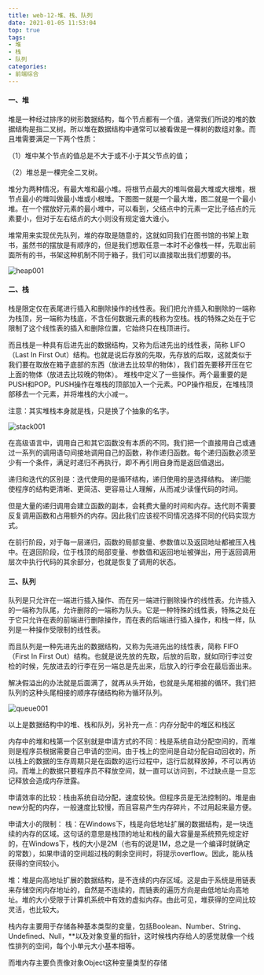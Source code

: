 ```yaml
---
title: web-12-堆、栈、队列
date: 2021-01-05 11:53:04
top: true
tags:
- 堆
- 栈
- 队列
categories:
- 前端综合
---
```

#### 一、堆
堆是一种经过排序的树形数据结构，每个节点都有一个值，通常我们所说的堆的数据结构是指二叉树。所以堆在数据结构中通常可以被看做是一棵树的数组对象。而且堆需要满足一下两个性质：
<!--more-->
（1）堆中某个节点的值总是不大于或不小于其父节点的值；

（2）堆总是一棵完全二叉树。

堆分为两种情况，有最大堆和最小堆。将根节点最大的堆叫做最大堆或大根堆，根节点最小的堆叫做最小堆或小根堆。下图图一就是一个最大堆，图二就是一个最小堆。在一个摆放好元素的最小堆中，可以看到，父结点中的元素一定比子结点的元素要小，但对于左右结点的大小则没有规定谁大谁小。

堆常用来实现优先队列，堆的存取是随意的，这就如同我们在图书馆的书架上取书，虽然书的摆放是有顺序的，但是我们想取任意一本时不必像栈一样，先取出前面所有的书，书架这种机制不同于箱子，我们可以直接取出我们想要的书。

![heap001](http://alivnram-test.oss-cn-beijing.aliyuncs.com/alivnblog/heap001.jpg)

#### 二、栈

栈是限定仅在表尾进行插入和删除操作的线性表。我们把允许插入和删除的一端称为栈顶，另一端称为栈底，不含任何数据元素的栈称为空栈。栈的特殊之处在于它限制了这个线性表的插入和删除位置，它始终只在栈顶进行。

而且栈是一种具有后进先出的数据结构，又称为后进先出的线性表，简称 LIFO（Last In First Out）结构。也就是说后存放的先取，先存放的后取，这就类似于我们要在取放在箱子底部的东西（放进去比较早的物体），我们首先要移开压在它上面的物体（放进去比较晚的物体）。
堆栈中定义了一些操作。两个最重要的是PUSH和POP。PUSH操作在堆栈的顶部加入一个元素。POP操作相反，在堆栈顶部移去一个元素，并将堆栈的大小减一。

注意：其实堆栈本身就是栈，只是换了个抽象的名字。

![stack001](http://alivnram-test.oss-cn-beijing.aliyuncs.com/alivnblog/stack001.jpg)

在高级语言中，调用自己和其它函数没有本质的不同。我们把一个直接用自己或通过一系列的调用语句间接地调用自己的函数，称作递归函数。每个递归函数必须至少有一个条件，满足时递归不再执行，即不再引用自身而是返回值退出。

递归和迭代的区别是：迭代使用的是循环结构，递归使用的是选择结构。 
递归能使程序的结构更清晰、更简洁、更容易让人理解，从而减少读懂代码的时间。

但是大量的递归调用会建立函数的副本，会耗费大量的时间和内存。迭代则不需要反复调用函数和占用额外的内存。因此我们应该视不同情况选择不同的代码实现方式。

在前行阶段，对于每一层递归，函数的局部变量、参数值以及返回地址都被压入栈中。在退回阶段，位于栈顶的局部变量、参数值和返回地址被弹出，用于返回调用层次中执行代码的其余部分，也就是恢复了调用的状态。

#### 三、队列
队列是只允许在一端进行插入操作、而在另一端进行删除操作的线性表。允许插入的一端称为队尾，允许删除的一端称为队头。它是一种特殊的线性表，特殊之处在于它只允许在表的前端进行删除操作，而在表的后端进行插入操作，和栈一样，队列是一种操作受限制的线性表。

而且队列是一种先进先出的数据结构，又称为先进先出的线性表，简称 FIFO（First In First Out）结构。也就是说先放的先取，后放的后取，就如同行李过安检的时候，先放进去的行李在另一端总是先出来，后放入的行李会在最后面出来。

解决假溢出的办法就是后面满了，就再从头开始，也就是头尾相接的循环。我们把队列的这种头尾相接的顺序存储结构称为循环队列。

![queue001](http://alivnram-test.oss-cn-beijing.aliyuncs.com/alivnblog/queue001.jpg)

以上是数据结构中的堆、栈和队列，另补充一点：内存分配中的堆区和栈区

内存中的堆和栈第一个区别就是申请方式的不同：栈是系统自动分配空间的，而堆则是程序员根据需要自己申请的空间。由于栈上的空间是自动分配自动回收的，所以栈上的数据的生存周期只是在函数的运行过程中，运行后就释放掉，不可以再访问。而堆上的数据只要程序员不释放空间，就一直可以访问到，不过缺点是一旦忘记释放会造成内存泄露。

申请效率的比较：栈由系统自动分配，速度较快。但程序员是无法控制的。堆是由new分配的内存，一般速度比较慢，而且容易产生内存碎片，不过用起来最方便。

申请大小的限制：
栈：在Windows下，栈是向低地址扩展的数据结构，是一块连续的内存的区域。这句话的意思是栈顶的地址和栈的最大容量是系统预先规定好的，在Windows下，栈的大小是2M（也有的说是1M，总之是一个编译时就确定的常数），如果申请的空间超过栈的剩余空间时，将提示overflow。因此，能从栈获得的空间较小。

堆：堆是向高地址扩展的数据结构，是不连续的内存区域。这是由于系统是用链表来存储空闲内存地址的，自然是不连续的，而链表的遍历方向是由低地址向高地址。堆的大小受限于计算机系统中有效的虚拟内存。由此可见，堆获得的空间比较灵活，也比较大。


栈内存主要用于存储各种基本类型的变量，包括Boolean、Number、String、Undefined、Null，**以及对象变量的指针，这时候栈内存给人的感觉就像一个线性排列的空间，每个小单元大小基本相等。

而堆内存主要负责像对象Object这种变量类型的存储